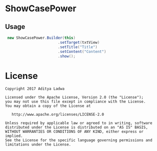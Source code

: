 # ShowCasePower

## Usage
```java
 new ShowCasePower.Builder(this)
                        .setTarget(txtView)
                        .setTitle("Title")
                        .setContent("Content")
                        .show();

```


License
=======

    Copyright 2017 Aditya Ladwa

    Licensed under the Apache License, Version 2.0 (the "License");
    you may not use this file except in compliance with the License.
    You may obtain a copy of the License at

       http://www.apache.org/licenses/LICENSE-2.0

    Unless required by applicable law or agreed to in writing, software
    distributed under the License is distributed on an "AS IS" BASIS,
    WITHOUT WARRANTIES OR CONDITIONS OF ANY KIND, either express or implied.
    See the License for the specific language governing permissions and
    limitations under the License.
